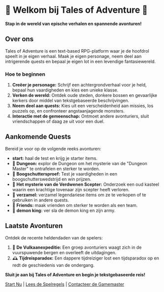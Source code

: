 # 📜 Welkom bij Tales of Adventure 🌌

**Stap in de wereld van epische verhalen en spannende avonturen!**

## Over ons

Tales of Adventure is een text-based RPG-platform waar je de hoofdrol speelt in je eigen verhaal. Maak je eigen personage, neem deel aan intrigerende quests en bepaal je eigen lot in een levendige fantasiewereld.

### Hoe te beginnen

1. **Creëer je personage:** Schrijf een achtergrondverhaal voor je held, bepaal hun vaardigheden en kies een unieke klasse.
2. **Verken de wereld:** Ontdek oude steden, donkere bossen en gevaarlijke kerkers door middel van tekstgebaseerde beschrijvingen.
3. **Neem deel aan quests:** Kies uit een verscheidenheid aan missies, los puzzels op, en confronteer angstaanjagende monsters.
4. **Interactie met de gemeenschap:** Ontmoet andere avonturiers, sluit vriendschappen of daag ze uit voor een duel.

## Aankomende Quests

Bereid je voor op de volgende reeks avonturen:

-    **start:** haal de test en krijg je starter items.
- 🧙 **Dungeon:** explor de Dungeon  om het mysterie van de "Dungeon Master" te ontrafelen en sterker te worden.
- 🏹 **Boogschuttersproef:** Test je vaardigheden in een boogschutterswedstrijd en win prijzen.
- 🧙 **Het mysterie van de Verdwenen Scepter:** Onderzoek een oud kasteel waarin een krachtige tovenaar zijn scepter heeft verloren.
- 🧙 **verzamel:** verzamel legendariese items om ze te verkopen of te gebruiken in andere quests.
- 🧙 **Friends:** maak vrienden om sterker te worden als een team.
- 🧙 **demon king:** ver sla de demon king en zijn army.

## Laatste Avonturen

Ontdek de recente heldendaden van de spelers:

1. 🌋 **De Vulkaanexpeditie:** Een groep avonturiers waagt zich in de vuurspuwende bergen en overleeft de uitdagingen.
2. 🕰️ **Tijdreisparadox:** Een dappere tijdreiziger lost een tijdsparadox op en redt de geschiedenis van de ondergang.

**Sluit je aan bij Tales of Adventure en begin je tekstgebaseerde reis!**

[Start Nu](#) | [Lees de Spelregels](regels.md) | [Contacteer de Gamemaster](contact.md)
